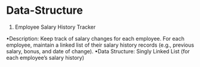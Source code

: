 # Data-Structure

 1. Employee Salary History Tracker

•Description: Keep track of salary changes for each employee. For each employee, maintain a linked list of their salary history records (e.g., previous salary, bonus, and date of change).
•Data Structure: Singly Linked List (for each employee’s salary history)


